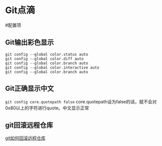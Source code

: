 Git点滴
================


#配置项

## Git输出彩色显示
```
git config --global color.status auto
git config --global color.diff auto
git config --global color.branch auto
git config --global color.interactive auto
git config --global color.branch auto
```
## Git正确显示中文
`git config core.quotepath false`
core.quotepath设为false的话，就不会对0x80以上的字符进行quote。中文显示正常

## git回滚远程仓库
[git如何回滚远程仓库](http://blog.mtxcxin.cn/blog/git如何回滚远程仓库.html)

